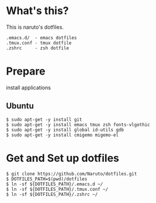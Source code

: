 # What's this?

This is naruto's dotfiles.

    .emacs.d/  - emacs dotfiles
    .tmux.conf - tmux dotfile
    .zshrc     - zsh dotfile

# Prepare

install applications

## Ubuntu

    $ sudo apt-get -y install git
    $ sudo apt-get -y install emacs tmux zsh fonts-vlgothic 
    $ sudo apt-get -y install global id-utils gdb
    $ sudo apt-get -y install cmigemo migemo-el

# Get and Set up dotfiles

    $ git clone https://github.com/Naruto/dotfiles.git
    $ DOTFILES_PATH=$(pwd)/dotfiles
    $ ln -sf ${DOTFILES_PATH}/.emacs.d ~/
    $ ln -sf ${DOTFILES_PATH}/.tmux.conf ~/
    $ ln -sf ${DOTFILES_PATH}/.zshrc ~/

